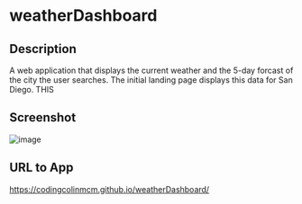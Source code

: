 # weatherDashboard

## Description

A web application that displays the current weather and the 5-day forcast of the city the user searches. The initial landing page displays this data for San Diego. THIS

## Screenshot

![image](https://user-images.githubusercontent.com/112663656/198859584-5e880983-e237-40c7-a936-3ef0d05e6b39.png)


## URL to App
https://codingcolinmcm.github.io/weatherDashboard/
